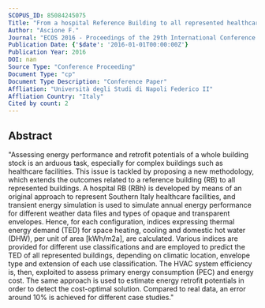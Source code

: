 ```yaml
---
SCOPUS_ID: 85084245075
Title: "From a hospital Reference Building to all represented healthcare facilities: A new approach to assess energy performance and retrofit potentials"
Author: "Ascione F."
Journal: "ECOS 2016 - Proceedings of the 29th International Conference on Efficiency, Cost, Optimisation, Simulation and Environmental Impact of Energy Systems"
Publication Date: {'$date': '2016-01-01T00:00:00Z'}
Publication Year: 2016
DOI: nan
Source Type: "Conference Proceeding"
Document Type: "cp"
Document Type Description: "Conference Paper"
Affliation: "Università degli Studi di Napoli Federico II"
Affliation Country: "Italy"
Cited by count: 2
---
```


## Abstract
"Assessing energy performance and retrofit potentials of a whole building stock is an arduous task, especially for complex buildings such as healthcare facilities. This issue is tackled by proposing a new methodology, which extends the outcomes related to a reference building (RB) to all represented buildings. A hospital RB (RBh) is developed by means of an original approach to represent Southern Italy healthcare facilities, and transient energy simulation is used to simulate annual energy performance for different weather data files and types of opaque and transparent envelopes. Hence, for each configuration, indices expressing thermal energy demand (TED) for space heating, cooling and domestic hot water (DHW), per unit of area [kWh/m2a], are calculated. Various indices are provided for different use classifications and are employed to predict the TED of all represented buildings, depending on climatic location, envelope type and extension of each use classification. The HVAC system efficiency is, then, exploited to assess primary energy consumption (PEC) and energy cost. The same approach is used to estimate energy retrofit potentials in order to detect the cost-optimal solution. Compared to real data, an error around 10% is achieved for different case studies."
